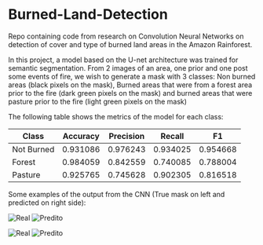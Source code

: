 # Burned-Land-Detection

Repo containing code from research on Convolution Neural Networks on detection of cover and type of burned land areas in the Amazon Rainforest.

In this project, a model based on the U-net architecture was trained for semantic segmentation. From 2 images of an area, one prior and one post some events of fire, we wish to generate a mask with 3 classes: Non burned areas (black pixels on the mask), Burned areas that were from a forest area prior to the fire (dark green pixels on the mask) and burned areas that were pasture prior to the fire (light green pixels on the mask)   

The following table shows the metrics of the model for each class:

| Class      | Accuracy | Precision | Recall   | F1       |
|------------|----------|-----------|----------|----------|
| Not Burned | 0.931086 | 0.976243  | 0.934025 | 0.954668 |
| Forest     | 0.984059 | 0.842559  | 0.740085 | 0.788004 |
| Pasture    | 0.925765 | 0.745628  | 0.902305 | 0.816518 |




Some examples of the output from the CNN (True mask on left and predicted on right side): 





![Real](https://user-images.githubusercontent.com/63306096/134177780-4aaee035-f438-4ded-8c91-675566eaf6dd.png)
![Predito](https://user-images.githubusercontent.com/63306096/134177783-a050332d-4a5a-45df-a644-e89fb541323c.png)



![Real](https://user-images.githubusercontent.com/63306096/134178381-c04439c7-01f2-4af2-850b-b9a54cd073bb.png)
![Predito](https://user-images.githubusercontent.com/63306096/134178344-b3a08a0a-e309-4b2c-982b-ff91489cdc94.png)


